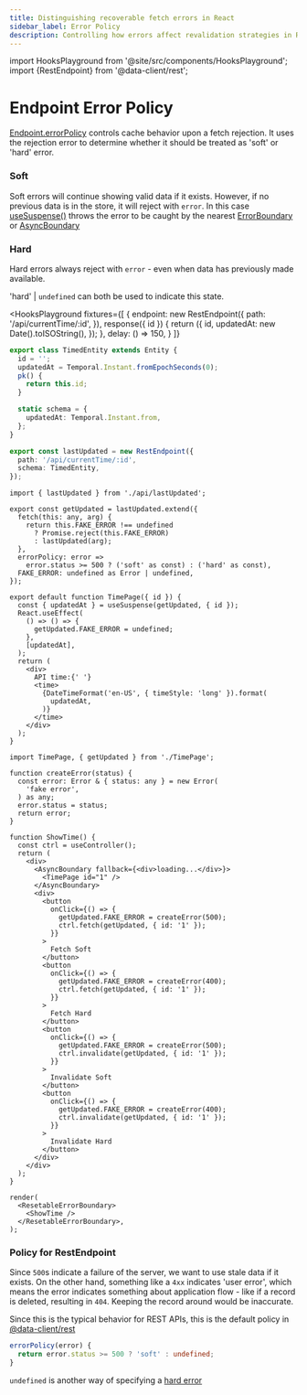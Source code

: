 ```yaml
---
title: Distinguishing recoverable fetch errors in React
sidebar_label: Error Policy
description: Controlling how errors affect revalidation strategies in Reactive Data Client.
---
```


<head>
  <meta name="docsearch:pagerank" content="40"/>
</head>

import HooksPlayground from '@site/src/components/HooksPlayground';
import {RestEndpoint} from '@data-client/rest';

# Endpoint Error Policy

[Endpoint.errorPolicy](/rest/api/Endpoint#errorpolicy) controls cache behavior upon a fetch rejection.
It uses the rejection error to determine whether it should be treated as 'soft' or 'hard' error.

### Soft

Soft errors will continue showing valid data if it exists. However, if no previous data is in the store,
it will reject with `error`. In this case [useSuspense()](../api/useSuspense.md) throws the
error to be caught by the nearest [ErrorBoundary](../api/ErrorBoundary.md) or [AsyncBoundary](../api/AsyncBoundary.md)

### Hard

Hard errors always reject with `error` - even when data has previously made available.

'hard' | `undefined` can both be used to indicate this state.

<HooksPlayground fixtures={[
{
endpoint: new RestEndpoint({
path: '/api/currentTime/:id',
}),
response({ id }) {
return ({
id,
updatedAt: new Date().toISOString(),
});
},
delay: () => 150,
}
]}

>

```ts title="api/lastUpdated" collapsed
export class TimedEntity extends Entity {
  id = '';
  updatedAt = Temporal.Instant.fromEpochSeconds(0);
  pk() {
    return this.id;
  }

  static schema = {
    updatedAt: Temporal.Instant.from,
  };
}

export const lastUpdated = new RestEndpoint({
  path: '/api/currentTime/:id',
  schema: TimedEntity,
});
```

```tsx title="TimePage"
import { lastUpdated } from './api/lastUpdated';

export const getUpdated = lastUpdated.extend({
  fetch(this: any, arg) {
    return this.FAKE_ERROR !== undefined
      ? Promise.reject(this.FAKE_ERROR)
      : lastUpdated(arg);
  },
  errorPolicy: error =>
    error.status >= 500 ? ('soft' as const) : ('hard' as const),
  FAKE_ERROR: undefined as Error | undefined,
});

export default function TimePage({ id }) {
  const { updatedAt } = useSuspense(getUpdated, { id });
  React.useEffect(
    () => () => {
      getUpdated.FAKE_ERROR = undefined;
    },
    [updatedAt],
  );
  return (
    <div>
      API time:{' '}
      <time>
        {DateTimeFormat('en-US', { timeStyle: 'long' }).format(
          updatedAt,
        )}
      </time>
    </div>
  );
}
```

```tsx title="ShowTime" collapsed
import TimePage, { getUpdated } from './TimePage';

function createError(status) {
  const error: Error & { status: any } = new Error(
    'fake error',
  ) as any;
  error.status = status;
  return error;
}

function ShowTime() {
  const ctrl = useController();
  return (
    <div>
      <AsyncBoundary fallback={<div>loading...</div>}>
        <TimePage id="1" />
      </AsyncBoundary>
      <div>
        <button
          onClick={() => {
            getUpdated.FAKE_ERROR = createError(500);
            ctrl.fetch(getUpdated, { id: '1' });
          }}
        >
          Fetch Soft
        </button>
        <button
          onClick={() => {
            getUpdated.FAKE_ERROR = createError(400);
            ctrl.fetch(getUpdated, { id: '1' });
          }}
        >
          Fetch Hard
        </button>
        <button
          onClick={() => {
            getUpdated.FAKE_ERROR = createError(500);
            ctrl.invalidate(getUpdated, { id: '1' });
          }}
        >
          Invalidate Soft
        </button>
        <button
          onClick={() => {
            getUpdated.FAKE_ERROR = createError(400);
            ctrl.invalidate(getUpdated, { id: '1' });
          }}
        >
          Invalidate Hard
        </button>
      </div>
    </div>
  );
}

render(
  <ResetableErrorBoundary>
    <ShowTime />
  </ResetableErrorBoundary>,
);
```

</HooksPlayground>

### Policy for RestEndpoint

Since `500`s indicate a failure of the server, we want to use stale data
if it exists. On the other hand, something like a `4xx` indicates 'user error', which
means the error indicates something about application flow - like if a record is deleted, resulting
in `404`. Keeping the record around would be inaccurate.

Since this is the typical behavior for REST APIs, this is the default policy in [@data-client/rest](https://www.npmjs.com/package/@data-client/rest)

```ts
errorPolicy(error) {
  return error.status >= 500 ? 'soft' : undefined;
}
```

`undefined` is another way of specifying a [hard error](#hard)
